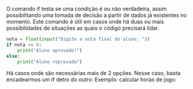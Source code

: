O comando if testa se uma condição é ou não verdadeira, assim possibilitando uma tomada de decisão a partir de dados já existentes no momento. Este comando é útil em casos onde há duas ou mais possibilidades de situações as quais o código precisará lidar.
```python
nota = float(input("Digite a nota final do aluno: "))
if nota >= 6:
    print("Aluno aprovado!")
else:
    print("Aluno reprovado")
```
Há casos onde são necessárias mais de 2 opções. Nesse caso, basta encadearmos um if detro do outro:
Exemplo: calcular horas de jogo:
```python

```
